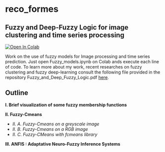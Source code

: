 # reco_formes
## Fuzzy and Deep-Fuzzy Logic for image clustering and time series processing

[![Open In Colab](https://colab.research.google.com/assets/colab-badge.svg)](https://colab.research.google.com/github/clementsiegrist/reco_formes/blob/main/Fuzzy_models.ipynb)

Work on the use of fuzzy models for Image processing and time series prediction.
Just open Fuzzy_models.ipynb on Colab ands execute each line of code. To learn more about my work,
recent researches on fuzzy clustering and fuzzy deep-learning consult the following file
provided in the repository Fuzzy_and_Deep_Fuzzy_Logic.pdf [here](https://github.com/clementsiegrist/reco_formes/blob/main/Fuzzy_and_Deep_Fuzzy_Logic.pdf).

## Outline 

**I. Brief visualization of some fuzzy membership functions**

**II. Fuzzy-Cmeans**

- *II. A. Fuzzy-Cmeans on a greyscale image*
- *II. B. Fuzzy-Cmeans on a RGB image*
- *II. C. Fuzzy-CMeans with fcmeans library*

**III. ANFIS : Adaptative Neuro-Fuzzy Inference Systems**



